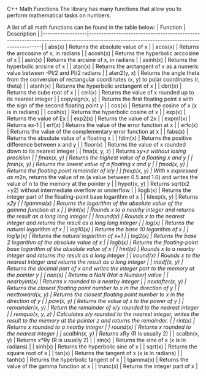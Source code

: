 C++ Math Functions
The <cmath> library has many functions that allow you to perform mathematical tasks on numbers.

A list of all math functions can be found in the table below:
| Function         | Description                                                                                                                             |
|------------------|-----------------------------------------------------------------------------------------------------------------------------------------|
| abs(x)           | Returns the absolute value of x                                                                                                         |
| acos(x)          | Returns the arccosine of x, in radians                                                                                                  |
| acosh(x)         | Returns the hyperbolic arccosine of x                                                                                                   |
| asin(x)          | Returns the arcsine of x, in radians                                                                                                    |
| asinh(x)         | Returns the hyperbolic arcsine of x                                                                                                     |
| atan(x)          | Returns the arctangent of x as a numeric value between -PI/2 and PI/2 radians                                                           |
| atan2(y, x)      | Returns the angle theta from the conversion of rectangular coordinates (x, y) to polar coordinates (r, theta)                           |
| atanh(x)         | Returns the hyperbolic arctangent of x                                                                                                  |
| cbrt(x)          | Returns the cube root of x                                                                                                              |
| ceil(x)          | Returns the value of x rounded up to its nearest integer                                                                                |
| copysign(x, y)   | Returns the first floating point x with the sign of the second floating point y                                                         |
| cos(x)           | Returns the cosine of x (x is in radians)                                                                                               |
| cosh(x)          | Returns the hyperbolic cosine of x                                                                                                      |
| exp(x)           | Returns the value of Ex                                                                                                                 |
| exp2(x)          | Returns the value of 2x                                                                                                                 |
| expm1(x)         | Returns ex-1                                                                                                                            |
| erf(x)           | Returns the value of the error function at x                                                                                            |
| erfc(x)          | Returns the value of the complementary error function at x                                                                              |
| fabs(x)          | Returns the absolute value of a floating x                                                                                              |
| fdim(x)          | Returns the positive difference between x and y                                                                                         |
| floor(x)         | Returns the value of x rounded down to its nearest integer                                                                              |
| fma(x, y, z)     | Returns x*y+z without losing precision                                                                                                  |
| fmax(x, y)       | Returns the highest value of a floating x and y                                                                                         |
| fmin(x, y)       | Returns the lowest value of a floating x and y                                                                                          |
| fmod(x, y)       | Returns the floating point remainder of x/y                                                                                             |
| frexp(x, y)      | With x expressed as m*2n, returns the value of m (a value between 0.5 and 1.0) and writes the value of n to the memory at the pointer y |
| hypot(x, y)      | Returns sqrt(x2 +y2) without intermediate overflow or underflow                                                                         |
| ilogb(x)         | Returns the integer part of the floating-point base logarithm of x                                                                      |
| ldexp(x, y)      | Returns x*2y                                                                                                                            |
| lgamma(x)        | Returns the logarithm of the absolute value of the gamma function at x                                                                  |
| llrint(x)        | Rounds x to a nearby integer and returns the result as a long long integer                                                              |
| llround(x)       | Rounds x to the nearest integer and returns the result as a long long integer                                                           |
| log(x)           | Returns the natural logarithm of x                                                                                                      |
| log10(x)         | Returns the base 10 logarithm of x                                                                                                      |
| log1p(x)         | Returns the natural logarithm of x+1                                                                                                    |
| log2(x)          | Returns the base 2 logarithm of the absolute value of x                                                                                 |
| logb(x)          | Returns the floating-point base logarithm of the absolute value of x                                                                    |
| lrint(x)         | Rounds x to a nearby integer and returns the result as a long integer                                                                   |
| lround(x)        | Rounds x to the nearest integer and returns the result as a long integer                                                                |
| modf(x, y)       | Returns the decimal part of x and writes the integer part to the memory at the pointer y                                                |
| nan(s)           | Returns a NaN (Not a Number) value                                                                                                      |
| nearbyint(x)     | Returns x rounded to a nearby integer                                                                                                   |
| nextafter(x, y)  | Returns the closest floating point number to x in the direction of y                                                                    |
| nexttoward(x, y) | Returns the closest floating point number to x in the direction of y                                                                    |
| pow(x, y)        | Returns the value of x to the power of y                                                                                                |
| remainder(x, y)  | Return the remainder of x/y rounded to the nearest integer                                                                              |
| remquo(x, y, z)  | Calculates x/y rounded to the nearest integer, writes the result to the memory at the pointer z and returns the remainder.              |
| rint(x)          | Returns x rounded to a nearby integer                                                                                                   |
| round(x)         | Returns x rounded to the nearest integer                                                                                                |
| scalbln(x, y)    | Returns x*Ry (R is usually 2)                                                                                                           |
| scalbn(x, y)     | Returns x*Ry (R is usually 2)                                                                                                           |
| sin(x)           | Returns the sine of x (x is in radians)                                                                                                 |
| sinh(x)          | Returns the hyperbolic sine of x                                                                                                        |
| sqrt(x)          | Returns the square root of x                                                                                                            |
| tan(x)           | Returns the tangent of x (x is in radians)                                                                                              |
| tanh(x)          | Returns the hyperbolic tangent of x                                                                                                     |
| tgamma(x)        | Returns the value of the gamma function at x                                                                                            |
| trunc(x)         | Returns the integer part of x                                                                                                           |
